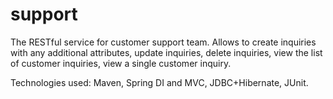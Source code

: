 # support
The RESTful service for customer support team. Allows to create inquiries with any additional attributes, update inquiries, delete inquiries, view the list of customer inquiries, view a single customer inquiry.

Technologies used: Maven, Spring DI and MVC, JDBC+Hibernate, JUnit.
